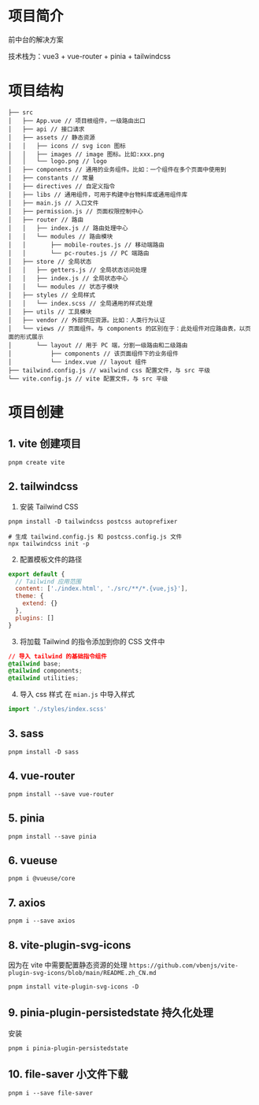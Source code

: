 # 项目简介

前中台的解决方案

技术栈为：vue3 + vue-router + pinia + tailwindcss

# 项目结构

```shell
├── src
│   ├── App.vue // 项目根组件，一级路由出口
│   ├── api // 接口请求
│   ├── assets // 静态资源
│   │   ├── icons // svg icon 图标
│   │   ├── images // image 图标。比如:xxx.png
│   │   └── logo.png // logo
│   ├── components // 通用的业务组件。比如：一个组件在多个页面中使用到
│   ├── constants // 常量
│   ├── directives // 自定义指令
│   ├── libs // 通用组件，可用于构建中台物料库或通用组件库
│   ├── main.js // 入口文件
│   ├── permission.js // 页面权限控制中心
│   ├── router // 路由
│   │   ├── index.js // 路由处理中心
│   │   └── modules // 路由模块
│   │       ├── mobile-routes.js // 移动端路由
│   │       └── pc-routes.js // PC 端路由
│   ├── store // 全局状态
│   │   ├── getters.js // 全局状态访问处理
│   │   ├── index.js // 全局状态中心
│   │   └── modules // 状态子模块
│   ├── styles // 全局样式
│   │   └── index.scss // 全局通用的样式处理
│   ├── utils // 工具模块
│   ├── vendor // 外部供应资源。比如：人类行为认证
│   └── views // 页面组件。与 components 的区别在于：此处组件对应路由表，以页面的形式展示
│       └── layout // 用于 PC 端，分割一级路由和二级路由
│           ├── components // 该页面组件下的业务组件
│           └── index.vue // layout 组件
├── tailwind.config.js // wailwind css 配置文件，与 src 平级
└── vite.config.js // vite 配置文件，与 src 平级
```

# 项目创建

## 1. vite 创建项目

```shell
pnpm create vite
```

## 2. tailwindcss

1. 安装 Tailwind CSS

```shell
pnpm install -D tailwindcss postcss autoprefixer

# 生成 tailwind.config.js 和 postcss.config.js 文件
npx tailwindcss init -p
```

2. 配置模板文件的路径

```js
export default {
  // Tailwind 应用范围
  content: ['./index.html', './src/**/*.{vue,js}'],
  theme: {
    extend: {}
  },
  plugins: []
}
```

3. 将加载 Tailwind 的指令添加到你的 CSS 文件中

```css
// 导入 tailwind 的基础指令组件
@tailwind base;
@tailwind components;
@tailwind utilities;
```

4. 导入 css 样式
   在 `mian.js` 中导入样式

```js
import './styles/index.scss'
```

## 3. sass

```shell
pnpm install -D sass
```

## 4. vue-router

```shell
pnpm install --save vue-router
```

## 5. pinia

```shell
pnpm install --save pinia
```

## 6. vueuse

```shell
pnpm i @vueuse/core
```

## 7. axios

```shell
pnpm i --save axios
```

## 8. vite-plugin-svg-icons

因为在 vite 中需要配置静态资源的处理
`https://github.com/vbenjs/vite-plugin-svg-icons/blob/main/README.zh_CN.md`

```shell
pnpm install vite-plugin-svg-icons -D
```

## 9. pinia-plugin-persistedstate 持久化处理

安装

```shell
pnpm i pinia-plugin-persistedstate
```

## 10. file-saver 小文件下载

```shell
pnpm i --save file-saver
```
